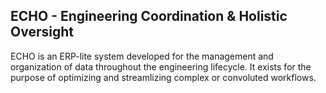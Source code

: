 ## ECHO - Engineering Coordination & Holistic Oversight
ECHO is an ERP-lite system developed for the management and organization of data throughout the engineering lifecycle. It exists for the purpose of optimizing and streamlizing complex or convoluted workflows.
